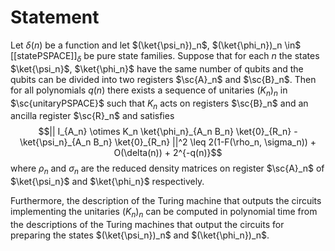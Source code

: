 # Statement
Let $\delta(n)$ be a function and let $(\ket{\psi_n})_n$, $(\ket{\phi_n})_n \in$ [[statePSPACE]]$_\delta$ be pure state families. Suppose that for each $n$ the states $\ket{\psi_n}$, $\ket{\phi_n}$ have the same number of qubits and the qubits can be divided into two registers $\sc{A}_n$ and $\sc{B}_n$. Then for all polynomials $q(n)$ there exists a sequence of unitaries $(K_n)_n$ in $\sc{unitaryPSPACE}$ such that $K_n$ acts on registers $\sc{B}_n$ and an ancilla register $\sc{R}_n$ and satisfies
$$|| I_{A_n} \otimes K_n \ket{\phi_n}_{A_n B_n} \ket{0}_{R_n} - \ket{\psi_n}_{A_n B_n} \ket{0}_{R_n} ||^2 \leq 2(1-F(\rho_n, \sigma_n)) + O(\delta(n)) + 2^{-q(n)}$$
where $\rho_n$ and $\sigma_n$ are the reduced density matrices on register $\sc{A}_n$ of $\ket{\psi_n}$ and $\ket{\phi_n}$ respectively. 

Furthermore, the description of the Turing machine that outputs the circuits implementing the unitaries $(K_n)_n$ can be computed in polynomial time from the descriptions of the Turing machines that output the circuits for preparing the states $(\ket{\psi_n})_n$ and $(\ket{\phi_n})_n$. 